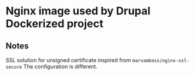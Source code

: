 # Nginx image used by Drupal Dockerized project

## Notes

SSL solution for unsigned certificate inspired from
`marvambass/nginx-ssl-secure`
The configuration is different.